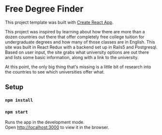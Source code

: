 # Free Degree Finder

This project template was built with [Create React App](https://github.com/facebookincubator/create-react-app).

This project was inspired by learning about how there are more than a dozen countries out there that offer completely free college tuition for undergraduate degrees and how many of those classes are in English. This site was built in React Redux with a backend set up in Rails5 and Postgresql.  Based on user input, the site grabs what university options are out there and lists some basic information, along with a link to the university.

At this point, the only big thing that's missing is a little bit of research into the countries to see which universities offer what.


## Setup

### `npm install`
### `npm start`
Runs the app in the development mode.<br>
Open [http://localhost:3000](http://localhost:3000) to view it in the browser.
